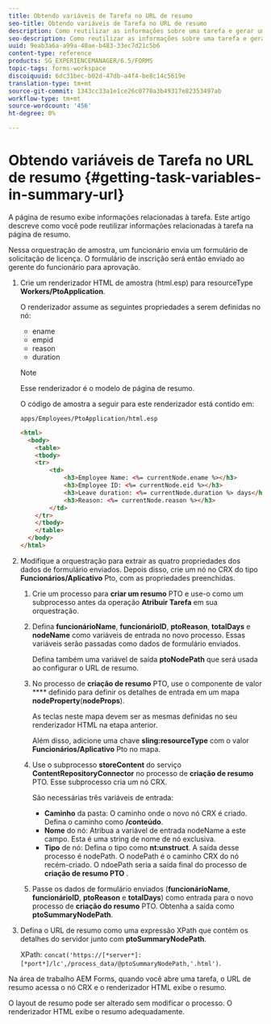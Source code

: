 ```yaml
---
title: Obtendo variáveis de Tarefa no URL de resumo
seo-title: Obtendo variáveis de Tarefa no URL de resumo
description: Como reutilizar as informações sobre uma tarefa e gerar um URL de resumo para resumir ou descrever uma tarefa.
seo-description: Como reutilizar as informações sobre uma tarefa e gerar um URL de resumo para resumir ou descrever uma tarefa.
uuid: 9eab3a6a-a99a-40ae-b483-33ec7d21c5b6
content-type: reference
products: SG_EXPERIENCEMANAGER/6.5/FORMS
topic-tags: forms-workspace
discoiquuid: 6dc31bec-b02d-47db-a4f4-be8c14c5619e
translation-type: tm+mt
source-git-commit: 1343cc33a1e1ce26c0770a3b49317e82353497ab
workflow-type: tm+mt
source-wordcount: '456'
ht-degree: 0%

---
```



# Obtendo variáveis de Tarefa no URL de resumo {#getting-task-variables-in-summary-url}

A página de resumo exibe informações relacionadas à tarefa. Este artigo descreve como você pode reutilizar informações relacionadas à tarefa na página de resumo.

Nessa orquestração de amostra, um funcionário envia um formulário de solicitação de licença. O formulário de inscrição será então enviado ao gerente do funcionário para aprovação.

1. Crie um renderizador HTML de amostra (html.esp) para resourceType **Workers/PtoApplication**.

   O renderizador assume as seguintes propriedades a serem definidas no nó:

   * ename
   * empid
   * reason
   * duration

   >[!NOTE]
   >
   >Esse renderizador é o modelo de página de resumo.

   O código de amostra a seguir para este renderizador está contido em:

   `apps/Employees/PtoApplication/html.esp`

   ```html
   <html>
     <body>
       <table>
       <tbody>
       <tr>
           <td>
               <h3>Employee Name: <%= currentNode.ename %></h3>
               <h3>Employee ID: <%= currentNode.eid %></h3>
               <h3>Leave duration: <%= currentNode.duration %> days</h3>
               <h3>Reason: <%= currentNode.reason %></h3>
           </td>
       </tr>
       </tbody>
       </table>
     </body>
   </html>
   ```

1. Modifique a orquestração para extrair as quatro propriedades dos dados de formulário enviados. Depois disso, crie um nó no CRX do tipo **Funcionários/Aplicativo** Pto, com as propriedades preenchidas.

   1. Crie um processo para **criar um resumo** PTO e use-o como um subprocesso antes da operação **Atribuir Tarefa** em sua orquestração.
   1. Defina **funcionárioName**, **funcionárioID**, **ptoReason**, **totalDays** e **nodeName** como variáveis de entrada no novo processo. Essas variáveis serão passadas como dados de formulário enviados.

      Defina também uma variável de saída **ptoNodePath** que será usada ao configurar o URL de resumo.

   1. No processo de **criação de resumo** PTO, use o componente de valor **** definido para definir os detalhes de entrada em um mapa **nodeProperty**(**nodeProps**).

      As teclas neste mapa devem ser as mesmas definidas no seu renderizador HTML na etapa anterior.

      Além disso, adicione uma chave **sling:resourceType** com o valor **Funcionários/Aplicativo** Pto no mapa.

   1. Use o subprocesso **storeContent** do serviço **ContentRepositoryConnector** no processo de **criação de resumo** PTO. Esse subprocesso cria um nó CRX.

      São necessárias três variáveis de entrada:

      * **Caminho** da pasta: O caminho onde o novo nó CRX é criado. Defina o caminho como **/conteúdo**.
      * **Nome** do nó: Atribua a variável de entrada nodeName a este campo. Esta é uma string de nome de nó exclusiva.
      * **Tipo** de nó: Defina o tipo como **nt:unstruct**. A saída desse processo é nodePath. O nodePath é o caminho CRX do nó recém-criado. O ndoePath seria a saída final do processo de **criação de resumo PTO** .
   1. Passe os dados de formulário enviados (**funcionárioName**, **funcionárioID**, **ptoReason** e **totalDays**) como entrada para o novo processo de **criação do resumo** PTO. Obtenha a saída como **ptoSummaryNodePath**.


1. Defina o URL de resumo como uma expressão XPath que contém os detalhes do servidor junto com **ptoSummaryNodePath**.

   XPath: `concat('https://[*server*]:[*port*]/lc',/process_data/@ptoSummaryNodePath,'.html')`.

Na área de trabalho AEM Forms, quando você abre uma tarefa, o URL de resumo acessa o nó CRX e o renderizador HTML exibe o resumo.

O layout de resumo pode ser alterado sem modificar o processo. O renderizador HTML exibe o resumo adequadamente.
